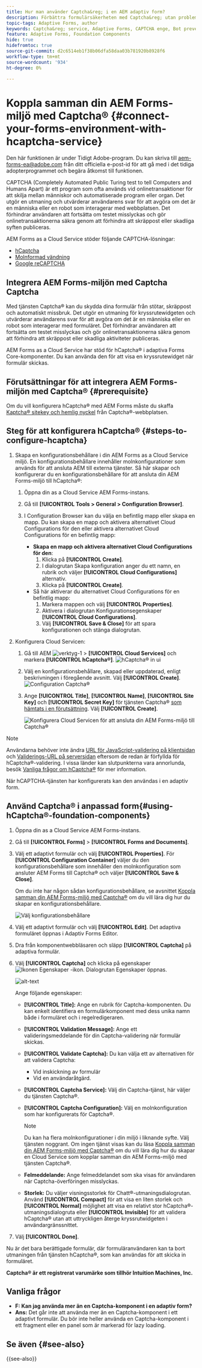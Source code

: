 ```yaml
---
title: Hur man använder Captcha&reg; i en AEM adaptiv form?
description: Förbättra formulärsäkerheten med Captcha&reg; utan problem. Stegvisa anvisningar inifrån!
topic-tags: Adaptive Forms, author
keywords: Captcha&reg; service, Adaptive Forms, CAPTCHA enge, Bot prevent, Form submit security, Form spam prevent
feature: Adaptive Forms, Foundation Components
hide: true
hidefromtoc: true
source-git-commit: d2c6514eb1f38b06dfa58daa03b781920b8928f6
workflow-type: tm+mt
source-wordcount: '934'
ht-degree: 0%

---
```



# Koppla samman din AEM Forms-miljö med Captcha® {#connect-your-forms-environment-with-hcaptcha-service}

<span class="preview"> Den här funktionen är under Tidigt Adobe-program. Du kan skriva till aem-forms-ea@adobe.com från ditt officiella e-post-id för att gå med i det tidiga adopterprogrammet och begära åtkomst till funktionen. </span>

CAPTCHA (Completely Automated Public Turing test to tell Computers and Humans Apart) är ett program som ofta används vid onlinetransaktioner för att skilja mellan människor och automatiserade program eller organ. Det utgör en utmaning och utvärderar användarens svar för att avgöra om det är en människa eller en robot som interagerar med webbplatsen. Det förhindrar användaren att fortsätta om testet misslyckas och gör onlinetransaktionerna säkra genom att förhindra att skräppost eller skadliga syften publiceras.

AEM Forms as a Cloud Service stöder följande CAPTCHA-lösningar:

* [hCaptcha](#integrate-aem-forms-environment-with-hcaptcha-captcha)
* [Molnformad vändning](/help/forms/integrate-adaptive-forms-turnstile.md)
* [Google reCAPTCHA](/help/forms/captcha-adaptive-forms.md)

## Integrera AEM Forms-miljön med Captcha Captcha

Med tjänsten Captcha® kan du skydda dina formulär från stötar, skräppost och automatiskt missbruk. Det utgör en utmaning för kryssrutewidgeten och utvärderar användarens svar för att avgöra om det är en människa eller en robot som interagerar med formuläret. Det förhindrar användaren att fortsätta om testet misslyckas och gör onlinetransaktionerna säkra genom att förhindra att skräppost eller skadliga aktiviteter publiceras.

AEM Forms as a Cloud Service har stöd för hCaptcha® i adaptiva Forms Core-komponenter. Du kan använda den för att visa en kryssrutewidget när formulär skickas.

<!-- ![hCaptcha&reg;](assets/hCaptcha&reg;-challenge.png)-->

## Förutsättningar för att integrera AEM Forms-miljön med Captcha® {#prerequisite}

Om du vill konfigurera hCaptcha® med AEM Forms måste du skaffa [Kaptcha® sitekey och hemlig nyckel](https://docs.hcaptcha.com/switch/#get-your-hcaptcha-sitekey-and-secret-key) från Captcha®-webbplatsen.

## Steg för att konfigurera hCaptcha® {#steps-to-configure-hcaptcha}

1. Skapa en konfigurationsbehållare i din AEM Forms as a Cloud Service miljö. En konfigurationsbehållare innehåller molnkonfigurationer som används för att ansluta AEM till externa tjänster. Så här skapar och konfigurerar du en konfigurationsbehållare för att ansluta din AEM Forms-miljö till hCaptcha®:
   1. Öppna din as a Cloud Service AEM Forms-instans.
   1. Gå till **[!UICONTROL Tools > General > Configuration Browser]**.
   1. I Configuration Browser kan du välja en befintlig mapp eller skapa en mapp. Du kan skapa en mapp och aktivera alternativet Cloud Configurations för den eller aktivera alternativet Cloud Configurations för en befintlig mapp:

      * **Skapa en mapp och aktivera alternativet Cloud Configurations för den**:
         1. Klicka på **[!UICONTROL Create]**.
         1. I dialogrutan Skapa konfiguration anger du ett namn, en rubrik och väljer **[!UICONTROL Cloud Configurations]** alternativ.
         1. Klicka på **[!UICONTROL Create]**.
      * Så här aktiverar du alternativet Cloud Configurations för en befintlig mapp:
         1. Markera mappen och välj **[!UICONTROL Properties]**.
         1. Aktivera i dialogrutan Konfigurationsegenskaper **[!UICONTROL Cloud Configurations]**.
         1. Välj **[!UICONTROL Save & Close]** för att spara konfigurationen och stänga dialogrutan.

1. Konfigurera Cloud Servicen:
   1. Gå till AEM ![verktyg-1](assets/tools-1.png) > **[!UICONTROL Cloud Services]** och markera **[!UICONTROL hCaptcha®]**.
      ![hCaptcha® in ui](assets/hcaptcha-in-ui.png)
   1. Välj en konfigurationsbehållare, skapad eller uppdaterad, enligt beskrivningen i föregående avsnitt. Välj **[!UICONTROL Create]**.
      ![Configuration Captcha®](assets/config-hcaptcha.png)
   1. Ange **[!UICONTROL Title]**, **[!UICONTROL Name]**, **[!UICONTROL Site Key]** och **[!UICONTROL Secret Key]** för tjänsten Captcha® [som hämtats i en förutsättning](#prerequisite). Välj **[!UICONTROL Create]**.

      ![Konfigurera Cloud Servicen för att ansluta din AEM Forms-miljö till Captcha®](assets/create-hcaptcha-config.png)

>[!NOTE]
> Användarna behöver inte ändra [URL för JavaScript-validering på klientsidan](https://docs.hcaptcha.com/#add-the-hcaptcha-widget-to-your-webpage) och [Validerings-URL på serversidan](https://docs.hcaptcha.com/#verify-the-user-response-server-side) eftersom de redan är förfyllda för hCaptcha®-validering. I vissa länder kan slutpunkterna vara annorlunda, besök [Vanliga frågor om hCaptcha®](https://docs.hcaptcha.com/faq#does-hcaptcha-support-access-by-users-in-china) för mer information.

När hCAPTCHA-tjänsten har konfigurerats kan den användas i en adaptiv form.

## Använd Captcha® i anpassad form{#using-hCaptcha®-foundation-components}

1. Öppna din as a Cloud Service AEM Forms-instans.
1. Gå till **[!UICONTROL Forms]** > **[!UICONTROL Forms and Documents]**.
1. Välj ett adaptivt formulär och välj **[!UICONTROL Properties]**. För **[!UICONTROL Configuration Container]** väljer du den konfigurationsbehållare som innehåller den molnkonfiguration som ansluter AEM Forms till Captcha® och väljer **[!UICONTROL Save & Close]**.

   Om du inte har någon sådan konfigurationsbehållare, se avsnittet [Koppla samman din AEM Forms-miljö med Captcha®](#connect-your-forms-environment-with-hcaptcha-service) om du vill lära dig hur du skapar en konfigurationsbehållare.

   ![Välj konfigurationsbehållare](/help/forms/assets/captcha-properties.png)

1. Välj ett adaptivt formulär och välj **[!UICONTROL Edit]**. Det adaptiva formuläret öppnas i Adaptiv Forms Editor.
1. Dra från komponentwebbläsaren och släpp **[!UICONTROL Captcha]** på adaptiva formulär.
1. Välj **[!UICONTROL Captcha]** och klicka på egenskaper ![Ikonen Egenskaper](assets/configure-icon.svg) -ikon. Dialogrutan Egenskaper öppnas.

   ![alt-text](assets/hcaptcha-properties.png)

   Ange följande egenskaper:

   * **[!UICONTROL Title]:** Ange en rubrik för Captcha-komponenten. Du kan enkelt identifiera en formulärkomponent med dess unika namn både i formuläret och i regelredigeraren.
   * **[!UICONTROL Validation Message]:** Ange ett valideringsmeddelande för din Captcha-validering när formulär skickas.
   * **[!UICONTROL Validate Captcha]:** Du kan välja ett av alternativen för att validera Captcha:
      * Vid inskickning av formulär
      * Vid en användaråtgärd.
   * **[!UICONTROL Captcha Service]:** Välj din Captcha-tjänst, här väljer du tjänsten Captcha®.
   * **[!UICONTROL Captcha Configuration]:** Välj en molnkonfiguration som har konfigurerats för Captcha®.
     >[!NOTE]
     >Du kan ha flera molnkonfigurationer i din miljö i liknande syfte. Välj tjänsten noggrant. Om ingen tjänst visas kan du läsa [Koppla samman din AEM Forms-miljö med Captcha®](#connect-your-forms-environment-with-hcaptcha-service) om du vill lära dig hur du skapar en Cloud Service som kopplar samman din AEM Forms-miljö med tjänsten Captcha®.

   * **Felmeddelande:** Ange felmeddelandet som ska visas för användaren när Captcha-överföringen misslyckas.
   * **Storlek:** Du väljer visningsstorlek för Chatt®-utmaningsdialogrutan. Använd **[!UICONTROL Compact]** för att visa en liten storlek och **[!UICONTROL Normal]** möjlighet att visa en relativt stor hCaptcha®-utmaningsdialogruta eller **[!UICONTROL Invisible]** för att validera hCaptcha® utan att uttryckligen återge kryssrutwidgeten i användargränssnittet.

1. Välj **[!UICONTROL Done]**.

Nu är det bara berättigade formulär, där formuläranvändaren kan ta bort utmaningen från tjänsten hCaptcha®, som kan användas för att skicka in formuläret.

**Captcha® är ett registrerat varumärke som tillhör Intuition Machines, Inc.**

## Vanliga frågor

* **F: Kan jag använda mer än en Captcha-komponent i en adaptiv form?**
* **Ans:** Det går inte att använda mer än en Captcha-komponent i ett adaptivt formulär. Du bör inte heller använda en Captcha-komponent i ett fragment eller en panel som är markerad för lazy loading.

## Se även {#see-also}

{{see-also}}
